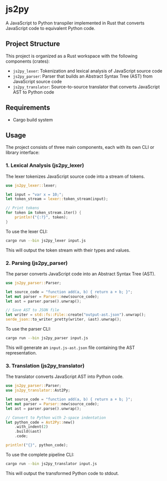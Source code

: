 # js2py

A JavaScript to Python transpiler implemented in Rust that converts JavaScript code to equivalent Python code.

## Project Structure

This project is organized as a Rust workspace with the following components (crates):

- `js2py_lexer`: Tokenization and lexical analysis of JavaScript source code
- `js2py_parser`: Parser that builds an Abstract Syntax Tree (AST) from JavaScript source code
- `js2py_translator`: Source-to-source translator that converts JavaScript AST to Python code

## Requirements

- Cargo build system

## Usage

The project consists of three main components, each with its own CLI or library interface:

### 1. Lexical Analysis (js2py_lexer)

The lexer tokenizes JavaScript source code into a stream of tokens.

```rust
use js2py_lexer::lexer;

let input = "var x = 10;";
let token_stream = lexer::token_stream(input);

// Print tokens
for token in token_stream.iter() {
    println!("{:?}", token);
}
```

To use the lexer CLI:

```bash
cargo run --bin js2py_lexer input.js
```

This will output the token stream with their types and values.

### 2. Parsing (js2py_parser)

The parser converts JavaScript code into an Abstract Syntax Tree (AST).

```rust
use js2py_parser::Parser;

let source_code = "function add(a, b) { return a + b; }";
let mut parser = Parser::new(source_code);
let ast = parser.parse().unwrap();

// Save AST to JSON file
let writer = std::fs::File::create("output-ast.json").unwrap();
serde_json::to_writer_pretty(writer, &ast).unwrap();
```

To use the parser CLI:

```bash
cargo run --bin js2py_parser input.js
```

This will generate an `input.js-ast.json` file containing the AST representation.

### 3. Translation (js2py_translator)

The translator converts JavaScript AST into Python code.

```rust
use js2py_parser::Parser;
use js2py_translator::Ast2Py;

let source_code = "function add(a, b) { return a + b; }";
let mut parser = Parser::new(source_code);
let ast = parser.parse().unwrap();

// Convert to Python with 2-space indentation
let python_code = Ast2Py::new()
    .with_indent(2)
    .build(&ast)
    .code;

println!("{}", python_code);
```

To use the complete pipeline CLI:

```bash
cargo run --bin js2py_translator input.js
```

This will output the transformed Python code to stdout.
